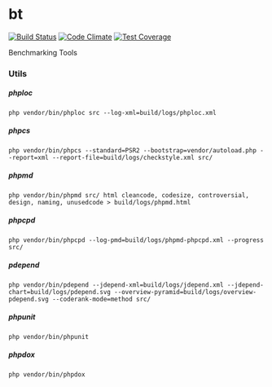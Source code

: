# bt
[![Build Status](https://travis-ci.org/avandrevitor/bt.svg?branch=master)](https://travis-ci.org/avandrevitor/bt)
[![Code Climate](https://codeclimate.com/github/avandrevitor/bt/badges/gpa.svg)](https://codeclimate.com/github/avandrevitor/bt)
[![Test Coverage](https://codeclimate.com/github/avandrevitor/bt/badges/coverage.svg)](https://codeclimate.com/github/avandrevitor/bt/coverage)

Benchmarking Tools

### Utils

##### phploc
````
php vendor/bin/phploc src --log-xml=build/logs/phploc.xml
````
##### phpcs
````
php vendor/bin/phpcs --standard=PSR2 --bootstrap=vendor/autoload.php --report=xml --report-file=build/logs/checkstyle.xml src/
````
##### phpmd
````
php vendor/bin/phpmd src/ html cleancode, codesize, controversial, design, naming, unusedcode > build/logs/phpmd.html
````
##### phpcpd
````
php vendor/bin/phpcpd --log-pmd=build/logs/phpmd-phpcpd.xml --progress src/
````
##### pdepend
````
php vendor/bin/pdepend --jdepend-xml=build/logs/jdepend.xml --jdepend-chart=build/logs/pdepend.svg --overview-pyramid=build/logs/overview-pdepend.svg --coderank-mode=method src/
````
##### phpunit
````
php vendor/bin/phpunit 
````
##### phpdox
````
php vendor/bin/phpdox
````

